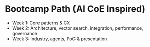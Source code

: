 # Bootcamp Path (AI CoE Inspired)
- Week 1: Core patterns & CX
- Week 2: Architecture, vector search, integration, performance, governance
- Week 3: Industry, agents, PoC & presentation
